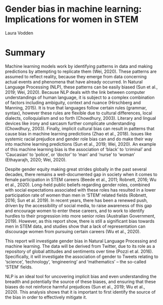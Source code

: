 # Gender bias in machine learning: Implications for women in STEM

Laura Vodden

# Summary
Machine learning models work by identifying patterns in data and making predictions by attempting to replicate them (Wei, 2020). These patterns are assumed to reflect reality, because they emerge from data concerning actual events and phenomena that have already occurred. In Natural Language Processing (NLP), these patterns can be easily biased (Sun et al., 2019; Wei, 2020). Because NLP deals with the link between computer understandings of human language, it is subject to a complex combination of factors including ambiguity, context and nuance (Hirschberg and Manning, 2015). It is true that languages follow certain rules (grammar, syntax), however these rules are flexible due to cultural differences, local dialects, colloquialism and so forth (Chowdhury, 2003). Literary and lingual devices like irony and sarcasm further complicate understanding (Chowdhury, 2003). Finally, implicit cultural bias can result in patterns that cause bias in machine learning predictions (Zhao et al., 2018). Issues like systemic racial prejudice and gender role bias can and do make their way into machine learning predictions (Sun et al., 2019; Wei, 2020). An example of this machine learning bias is the association of ‘black’ to ‘criminal’ and ‘Caucasian’ to ‘police’, or ‘doctor’ to ‘man’ and ‘nurse’ to ‘woman’ (Ethayarajh, 2020; Wei, 2020).

Despite gender equity making great strides globally in the past several decades, there remains a well-documented gap in society when it comes to female participation in STEM careers (Beede et al., 2011; Robnett, 2016; Wu et al., 2020). Long-held public beliefs regarding gender roles, combined with social expectations associated with these roles has resulted in a lower participation rate of women than men in ‘STEM’ related fields (Robnett, 2016; Sun et al. 2019). In recent years, there has been a renewed push, driven by the accessibility of social media, to raise awareness of this gap and encourage women to enter these careers, and to work to identify hurdles to their progression into more senior roles (Australian Government, 2019). However, as this report show, there is still a significant bias towards men in STEM data, and studies show that a lack of representation can discourage women from pursuing certain careers (Wu et al., 2020).

This report will investigate gender bias in Natural Language Processing and machine learning. The data will be derived from Twitter, due to its role as a repository of global attitudes and sentiments over time (Pozzi et al. 2016). Specifically, it will investigate the association of gender to Tweets relating to ‘science’, ‘technology’, ‘engineering’ and ‘mathematics’ – the so-called ‘STEM’ fields.

NLP is an ideal tool for uncovering implicit bias and even understanding the breadth and potentially the source of these biases, and ensuring that these biases do not reinforce harmful prejudices (Sun et al., 2019; Wu et al., 2020). This analysis shows that it is important to first identify the source of the bias in order to effectively mitigate it.

